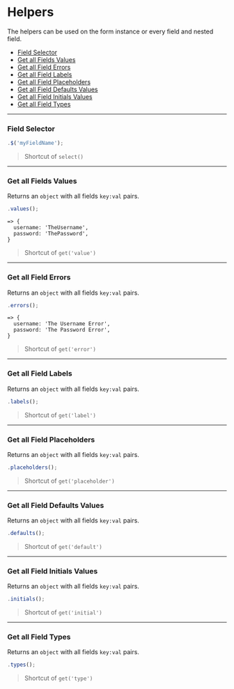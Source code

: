 # Helpers

The helpers can be used on the form instance or every field and nested field.

* [Field Selector](#field-selector)
* [Get all Fields Values](#get-all-fields-values)
* [Get all Field Errors](#get-all-field-errors)
* [Get all Field Labels](#get-all-field-labels)
* [Get all Field Placeholders](#get-all-field-placeholders)
* [Get all Field Defaults Values](#get-all-field-defaults-values)
* [Get all Field Initials Values](#get-all-field-initials-values)
* [Get all Field Types](#get-all-field-types)

---

### Field Selector

```javascript
.$('myFieldName');
```

> Shortcut of `select()`

---

### Get all Fields Values

Returns an `object` with all fields `key:val` pairs.

```javascript
.values();
```
```
=> {
  username: 'TheUsername',
  password: 'ThePassword',
}
```

> Shortcut of `get('value')`

---

### Get all Field Errors

Returns an `object` with all fields `key:val` pairs.

```javascript
.errors();
```
```
=> {
  username: 'The Username Error',
  password: 'The Password Error',
}
```

> Shortcut of `get('error')`


---

### Get all Field Labels

Returns an `object` with all fields `key:val` pairs.

```javascript
.labels();
```

> Shortcut of `get('label')`


---

### Get all Field Placeholders

Returns an `object` with all fields `key:val` pairs.

```javascript
.placeholders();
```

> Shortcut of `get('placeholder')`

---

### Get all Field Defaults Values

Returns an `object` with all fields `key:val` pairs.

```javascript
.defaults();
```

> Shortcut of `get('default')`

---

### Get all Field Initials Values

Returns an `object` with all fields `key:val` pairs.

```javascript
.initials();
```
> Shortcut of `get('initial')`

---

### Get all Field Types

Returns an `object` with all fields `key:val` pairs.

```javascript
.types();
```
> Shortcut of `get('type')`

